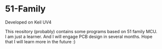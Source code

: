 51-Family
========
Developed on Keil UV4

This reository (probably) contains some programs based on 51 family MCU.
I am just a learner. And I will engage PCB design in several months.
Hope that I will learn more in the future :)

